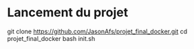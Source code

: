 # Lancement du projet

  git clone https://github.com/JasonAfs/projet_final_docker.git
  cd projet_final_docker
  bash init.sh
  
